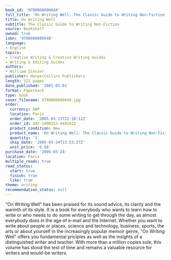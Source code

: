 ```yaml
---
book_id: '9780060006648'
full_title: 'On Writing Well: The Classic Guide to Writing Non-Fiction'
title: On Writing Well
subtitle: The Classic Guide to Writing Non-Fiction
source: Bookshelf
owned: true
isbn: '9780060006648'
language:
- English
topics:
- Creative Writing & Creative Writing Guides
- Writing & Editing Guides
authors:
- William Zinsser
publisher: HarperCollins Publishers
length: 322 pages
date_published: '2001-01-01'
format: Paperback
type: book
cover_filename: 9780060006648.jpg
order:
  currency: GBP
  location: Paris
  order_date: '2005-03-23T22:10:12Z'
  order_id: 202-1990253-4492622
  product_condition: New
  product_name: 'On Writing Well: The Classic Guide to Writing Non-Fiction'
  quantity: '1'
  ship_date: '2005-03-24T13:53:37Z'
  unit_price: '6.56'
purchase_date: '2005-03-24'
location: Paris
multiple_reads: true
read_status:
  start: true
  finish: true
  like: true
theme: writing
recommendation_status: null
---
```

"On Writing Well" has been praised for its sound advice, its clarity and the warmth of its style. It is a book for everybody who wants to learn how to write or who needs to do some writing to get through the day, as almost everybody does in the age of e-mail and the Internet. Whether you want to write about people or places, science and technology, business, sports, the arts or about yourself in the increasingly popular memoir genre, "On Writing Well" offers you fundamental priciples as well as the insights of a distinguished writer and teacher. With more than a million copies sole, this volume has stood the test of time and remains a valuable resource for writers and would-be writers.
